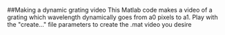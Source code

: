 ##Making a dynamic grating video
This Matlab code makes a video of a grating which wavelength dynamically goes from a0 pixels to a1.
Play with the "create..." file parameters to create the .mat video you desire
